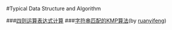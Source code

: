 #Typical Data Structure and Algorithm

###[四则运算表达式计算](expression_calculate.md)
###[字符串匹配的KMP算法](KMP.md)(by [ruanyifeng](http://www.ruanyifeng.com/home.html))
